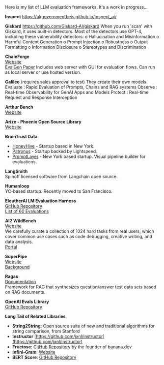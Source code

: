 Here is my list of LLM evaluation frameworks.  It's a work in progress...

**Inspect**
https://ukgovernmentbeis.github.io/inspect_ai/

**Giskard**
https://github.com/Giskard-AI/giskard
When you run 'scan' with Giskard, it uses built-in detectors.  Most of the detectors use GPT-4, including these vulnerability detectors:
o Hallucination and Misinformation
o Harmful Content Generation
o Prompt Injection
o Robustness
o Output Formatting
o Information Disclosure
o Stereotypes and Discrimination

**ChainForge**  
[Website](http://chainforge.ai)  
[EvalGen Paper](https://arxiv.org/abs/2404.12272)
Includes web server with GUI for evaluation flows.  Can run as local server or use hosted version.

**Galileo** (requires sales approval to test)
They create their own models.
Evaluate : Rapid Evaluation of Prompts, Chains and RAG systems
Observe : Real-time Observability for GenAI Apps and Models
Protect : Real-time Request and Response Interception

**Arthur Bench**  
[Website](https://www.arthur.ai/product/bench)

**Arize - Phoenix Open Source Library**  
[Website](https://phoenix.arize.com)

**BrainTrust Data**
- [HoneyHive](https://www.honeyhive.ai) - Startup based in New York.
- [Patronus](https://www.patronus.ai) - Startup backed by Lightspeed.
- [PromptLayer](https://docs.promptlayer.com) - New York based startup. Visual pipeline builder for evaluations.

**LangSmith**  
Spinoff licensed software from Langchain open source.

**Humanloop**  
YC-based startup. Recently moved to San Francisco.

**EleutherAI LM Evaluation Harness**  
[GitHub Repository](https://github.com/EleutherAI/lm-evaluation-harness)  
[List of 60 Evaluations](https://github.com/EleutherAI/lm-evaluation-harness/tree/main/lm_eval/tasks)

**AI2 WildBench**  
[Website](https://t.co/eoSWvyMaLP)  
We carefully curate a collection of 1024 hard tasks from real users, which cover common use cases such as code debugging, creative writing, and data analysis.  
[Portal](https://huggingface.co/spaces/allenai/WildBench)

**SuperPipe**  
[Website](https://superpipe.ai)  
[Background](https://www.scharfste.in/evaluation-is-all-you-need-think-like-a-scientist-when-building-ai/)

**Ragas**  
[Documentation](https://docs.ragas.io/en/stable/)  
Framework for RAG that synthesizes question/answer test data sets based on RAG documents.

**OpenAI Evals Library**  
[GitHub Repository](https://github.com/openai/evals)

**Long Tail of Related Libraries**
- **String2String**: Open source suite of new and traditional algorithms for string comparison, from Stanford
- **Instructor** [https://github.com/jxnl/instructor](https://github.com/jxnl/instructor)
- **Fructose**: [GitHub Repository](https://github.com/bananaml/fructose) by the founder of banana.dev
- **Infini-Gram**: [Website](https://infini-gram.io)
- **BERT Score**: [GitHub Repository](https://github.com/Tiiiger/bert_score)
